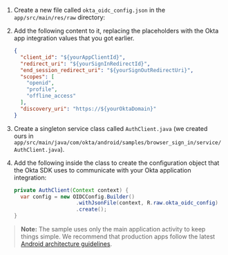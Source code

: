 1. Create a new file called `okta_oidc_config.json` in the `app/src/main/res/raw` directory:

2. Add the following content to it, replacing the placeholders with the Okta app integration values that you got earlier.

   ```json
   {
     "client_id": "${yourAppClientId}",
     "redirect_uri": "${yourSignInRedirectId}",
     "end_session_redirect_uri": "${yourSignOutRedirectUri}",
     "scopes": [
       "openid",
       "profile",
       "offline_access"
     ],
     "discovery_uri": "https://${yourOktaDomain}"
   }
   ```

3. Create a singleton service class called `AuthClient.java` (we created ours in `app/src/main/java/com/okta/android/samples/browser_sign_in/service/AuthClient.java`).

4. Add the following inside the class to create the configuration object that the Okta SDK uses to communicate with your Okta application integration:

   ```java
   private AuthClient(Context context) {
     var config = new OIDCConfig.Builder()
                       .withJsonFile(context, R.raw.okta_oidc_config)
                       .create();
   }
   ```

> **Note:** The sample uses only the main application activity to keep things simple. We recommend that production apps follow the latest [Android architecture guidelines](https://developer.android.com/topic/architecture).
